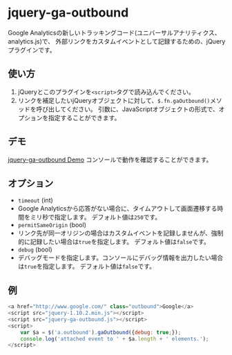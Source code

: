 # jquery-ga-outbound

Google Analyticsの新しいトラッキングコード(ユニバーサルアナリティクス、analytics.js)で、
外部リンクをカスタムイベントとして記録するための、jQueryプラグインです。

## 使い方

1. jQueryとこのプラグインを`<script>`タグで読み込んでください。
1. リンクを補足したいjQueryオブジェクトに対して、`$.fn.gaOutbound()`メソッドを呼び出してください。
引数に、JavaScriptオブジェクトの形式で、オプションを指定することができます。

## デモ

[jquery-ga-outbound Demo](http://rotsuya.github.io/jquery-ga-outbound)
コンソールで動作を確認することができます。

## オプション

* `timeout` (int)
 * Google Analyticsから応答がない場合に、タイムアウトして画面遷移する時間をミリ秒で指定します。
デフォルト値は`250`です。
* `permitSameOrigin` (bool)
 * リンク先が同一オリジンの場合はカスタムイベントを記録しませんが、強制的に記録したい場合は`true`を指定します。
デフォルト値は`false`です。
* `debug` (bool)
 * デバッグモードを指定します。コンソールにデバッグ情報を出力したい場合は`true`を指定します。
デフォルト値は`false`です。

## 例

```javascript
<a href="http://www.google.com/" class="outbound">Google</a>
<script src="jquery-1.10.2.min.js"></script>
<script src="jquery-ga-outbound.js"></script>
<script>
    var $a = $('a.outbound').gaOutbound({debug: true;});
    console.log('attached event to ' + $a.length + ' elements.');
</script>
```
